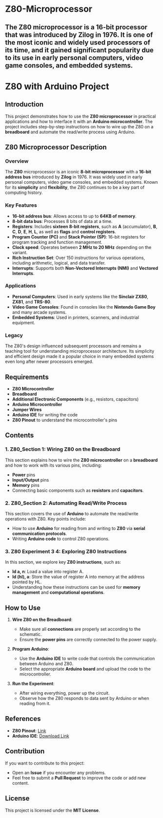 # Z80-Microprocessor
## The Z80 microprocessor is a 16-bit processor that was introduced by Zilog in 1976. It is one of the most iconic and widely used processors of its time, and it gained significant popularity due to its use in early personal computers, video game consoles, and embedded systems.
# Z80 with Arduino Project

## Introduction
This project demonstrates how to use the **Z80 microprocessor** in practical applications and how to interface it with an **Arduino microcontroller**. The project includes step-by-step instructions on how to wire up the Z80 on a **breadboard** and automate the read/write process using Arduino.

## Z80 Microprocessor Description

### Overview
The **Z80** microprocessor is an iconic **8-bit microprocessor** with a **16-bit address bus** introduced by **Zilog** in 1976. It was widely used in early personal computers, video game consoles, and embedded systems. Known for its **simplicity** and **flexibility**, the Z80 continues to be a key part of computing history.

### Key Features
- **16-bit address bus**: Allows access to up to **64KB of memory**.
- **8-bit data bus**: Processes 8 bits of data at a time.
- **Registers**: Includes **sixteen 8-bit registers**, such as **A** (accumulator), **B**, **C**, **D**, **E**, **H**, **L**, as well as **flags** and **control registers**.
- **Program Counter (PC)** and **Stack Pointer (SP)**: 16-bit registers for program tracking and function management.
- **Clock speed**: Operates between **2 MHz to 20 MHz** depending on the variant.
- **Rich Instruction Set**: Over 150 instructions for various operations, including arithmetic, logical, and data transfer.
- **Interrupts**: Supports both **Non-Vectored Interrupts (NMI)** and **Vectored Interrupts**.

### Applications
- **Personal Computers**: Used in early systems like the **Sinclair ZX80**, **ZX81**, and **TRS-80**.
- **Video Game Consoles**: Found in consoles like the **Nintendo Game Boy** and many arcade systems.
- **Embedded Systems**: Used in printers, scanners, and industrial equipment.

### Legacy
The Z80's design influenced subsequent processors and remains a teaching tool for understanding microprocessor architecture. Its simplicity and efficient design made it a popular choice in many embedded systems even long after newer processors emerged.

## Requirements
- **Z80 Microcontroller**
- **Breadboard**
- **Additional Electronic Components** (e.g., resistors, capacitors)
- **Arduino Microcontroller**
- **Jumper Wires**
- **Arduino IDE** for writing the code
- **Z80 Pinout** to understand the microcontroller's pins

## Contents
### 1. **Z80_Section 1**: Wiring Z80 on the Breadboard
This section explains how to wire the **Z80 microcontroller** on a **breadboard** and how to work with its various pins, including:
- **Power** pins
- **Input/Output** pins
- **Memory** pins
- Connecting basic components such as **resistors** and **capacitors**.

### 2. **Z80_Section 2**: Automating Read/Write Process
This section covers the use of **Arduino** to automate the read/write operations with Z80. Key points include:
- How to use **Arduino** for reading from and writing to **Z80** via **serial communication protocols**.
- Writing **Arduino code** to control Z80 operations.

### 3. **Z80 Experiment 3 4**: Exploring Z80 Instructions
In this section, we explore key **Z80 instructions**, such as:
- **ld a, n**: Load a value into register A.
- **ld (hl), a**: Store the value of register A into memory at the address pointed by HL.
- Understanding how these instructions can be used for **memory management** and **computational operations**.

## How to Use
1. **Wire Z80 on the Breadboard**:
   - Make sure all **connections** are properly set according to the schematic.
   - Ensure the **power pins** are correctly connected to the power supply.

2. **Program Arduino**:
   - Use the **Arduino IDE** to write code that controls the communication between Arduino and Z80.
   - Select the appropriate **Arduino board** and upload the code to the microcontroller.

3. **Run the Experiment**:
   - After wiring everything, power up the circuit.
   - Observe how the Z80 responds to data sent by Arduino or when reading from it.

## References
- **Z80 Pinout**: [Link](https://youtube.com/playlist?list=PLAXuC5t8b87fGVeSjeggPTiQCKW7UHmIp&si=qryytDqDgsRIUWYE)
- **Arduino IDE**: [Download Link](https://www.arduino.cc/en/software)

## Contribution
If you want to contribute to this project:
- Open an **Issue** if you encounter any problems.
- Feel free to submit a **Pull Request** to improve the code or add new content.

## License
This project is licensed under the **MIT License**.
